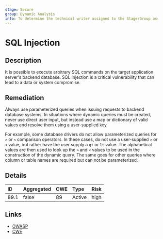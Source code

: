```yaml
---
stage: Secure
group: Dynamic Analysis
info: To determine the technical writer assigned to the Stage/Group associated with this page, see https://about.gitlab.com/handbook/product/ux/technical-writing/#assignments
---
```


# SQL Injection

## Description

It is possible to execute arbitrary SQL commands on the target application server's
backend database.
SQL Injection is a critical vulnerability that can lead to a data or system
compromise.

## Remediation

Always use parameterized queries when issuing requests to backend database systems. In
situations where dynamic queries must be created, never use direct user input, but
instead use a map or dictionary of valid values and resolve them using a user-supplied key.

For example, some database drivers do not allow parameterized queries for `>` or `<` comparison
operators. In these cases, do not use a user-supplied `>` or `<` value, but rather have the user
supply a `gt` or `lt` value. The alphabetical values are then used to look up the `>` and `<`
values to be used in the construction of the dynamic query. The same goes for other queries where
column or table names are required but can not be parameterized.

## Details

| ID | Aggregated | CWE | Type | Risk |
|:---|:--------|:--------|:--------|:--------|
| 89.1 | false | 89 | Active | high |

## Links

- [OWASP](https://owasp.org/www-community/attacks/SQL_Injection)
- [CWE](https://cwe.mitre.org/data/definitions/89.html)
